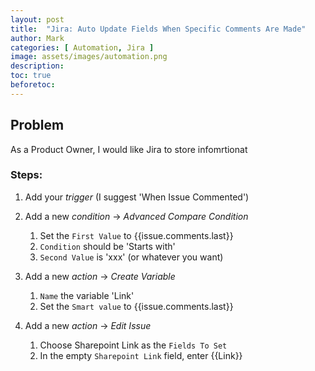 ```yaml
---
layout: post
title:  "Jira: Auto Update Fields When Specific Comments Are Made"
author: Mark
categories: [ Automation, Jira ]
image: assets/images/automation.png
description: 
toc: true
beforetoc: 
---
```

## Problem
As a Product Owner, I would like Jira to store infomrtionat 

### **Steps**:

1.  Add your  _trigger_  (I suggest 'When Issue Commented')

2.  Add a new  _condition_  ->  _Advanced Compare Condition_
    1.  Set the  `First Value`  to {{issue.comments.last}}
    2.  `Condition`  should be 'Starts with'
    3.  `Second Value`  is 'xxx' (or whatever you want)
        
3.  Add a new  _action_  ->  _Create Variable_   
    1.  `Name`  the variable 'Link'        
    2.  Set the  `Smart value`  to {{issue.comments.last}}
        
4.  Add a new  _action_  ->  _Edit Issue_    
    1.  Choose Sharepoint Link as the  `Fields To Set`        
    2.  In the empty  `Sharepoint Link`  field, enter {{Link}}
<!--stackedit_data:
eyJwcm9wZXJ0aWVzIjoiYXV0aG9yOiBNYXJrXG5mZWF0dXJlZE
ltYWdlOiBhc3NldHMvaW1hZ2VzL1xuIiwiaGlzdG9yeSI6Wy0x
OTUwNzY1OTk1LC0xNzM0NTA0NDcwLC0yMDAwMzQ5MDExLDE4OT
I5NjE5MDFdfQ==
-->